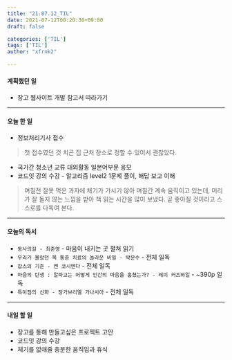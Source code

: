 ```yaml
---
title: "21.07.12_TIL"
date: 2021-07-12T00:20:30+09:00
draft: false

categories: ['TIL']
tags: ['TIL']
author: "xfrnk2"

---
```

#### 계획했던 일
+ 장고 웹사이트 개발 참고서 따라가기
---
#### 오늘 한 일
+ 정보처리기사 접수
> 첫 접수였던 것 치곤 집 근처 장소로 정할 수 있어서 괜찮았다.
+ 국가간 청소년 교류 대외활동 일본어부문 응모
+ 코드잇 강의 수강 - 알고리즘 level2 1문제 풀이, 해답 보고 이해
> 며칠전 잘못 먹은 과자에 체기가 가시기 않아 며칠간 계속 움직이고 있는데, 머리가 잘 돌지 않는 느낌을 받아 책 읽는 시간을 많이 보냈다. 곧 좋아질 것이라고 스스로를 다독여 본다.
---
#### 오늘의 독서
+ `동사의길 - 최준영` - 마음이 내키는 곳 펼쳐 읽기  
+ `우리가 몰랐던 목 통증 치료의 놀라운 비밀 - 박문수` - 전체 일독
+ `잡스의 기준 - 켄 코시엔다` - 전체 일독
+ `마음의 탄생 : 알파고는 어떻게 인간의 마음을 훔쳤는가? - 레이 커즈와일` - ~390p 일독
+ `특이점의 신화 - 장가브리엘 가나시아` - 전체 일독 
---
#### 내일 할 일 
+ 장고를 통해 만들고싶은 프로젝트 고안
+ 코드잇 강의 수강
+ 체기를 없애줄 충분한 움직임과 휴식